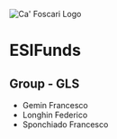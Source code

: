 ![Ca' Foscari Logo](http://www.unive.it/pag/templates/img/logo_uni/logo.jpg)

# ESIFunds

## Group - GLS
* Gemin Francesco
* Longhin Federico
* Sponchiado Francesco
